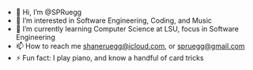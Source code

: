 - 👋 Hi, I’m @SPRuegg
- 👀 I’m interested in Software Engineering, Coding, and Music
- 🌱 I’m currently learning Computer Science at LSU, focus in Software Engineering
- 📫 How to reach me shaneruegg@icloud.com, or spruegg@gmail.com
- ⚡ Fun fact: I play piano, and know a handful of card tricks

